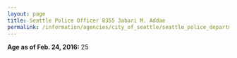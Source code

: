 ```yaml
---
layout: page
title: Seattle Police Officer 8355 Jabari M. Addae
permalink: /information/agencies/city_of_seattle/seattle_police_department/copbook/8355/
---
```


**Age as of Feb. 24, 2016:** 25
